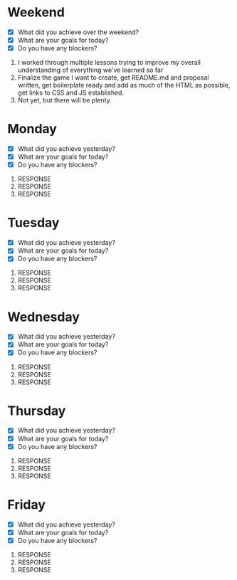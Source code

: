 # Weekend
- [x] What did you achieve over the weekend?
- [x] What are your goals for today?
- [x] Do you have any blockers?
1. I worked through multiple lessons trying to improve my overall understanding of everything we've learned so far
2. Finalize the game I want to create, get README.md and proposal written, get boilerplate ready and add as much of the HTML as possible, get links to CSS and JS established. 
3. Not yet, but there will be plenty.

# Monday
- [x] What did you achieve yesterday?
- [x] What are your goals for today?
- [x] Do you have any blockers?
1. RESPONSE
2. RESPONSE
3. RESPONSE

# Tuesday
- [x] What did you achieve yesterday?
- [x] What are your goals for today?
- [x] Do you have any blockers?
1. RESPONSE
2. RESPONSE
3. RESPONSE

# Wednesday
- [x] What did you achieve yesterday?
- [x] What are your goals for today?
- [x] Do you have any blockers?
1. RESPONSE
2. RESPONSE
3. RESPONSE

# Thursday
- [x] What did you achieve yesterday?
- [x] What are your goals for today?
- [x] Do you have any blockers?
1. RESPONSE
2. RESPONSE
3. RESPONSE

# Friday
- [x] What did you achieve yesterday?
- [x] What are your goals for today?
- [x] Do you have any blockers?
1. RESPONSE
2. RESPONSE
3. RESPONSE

